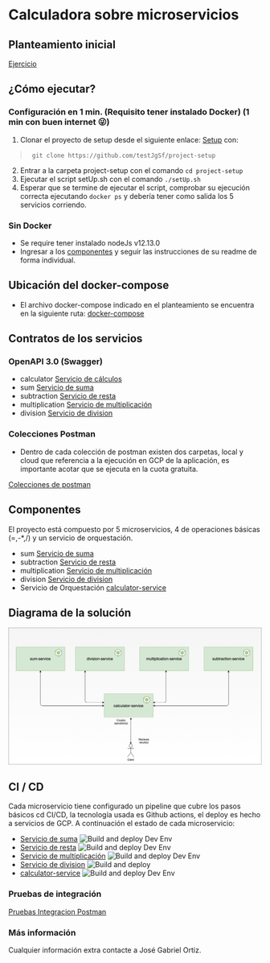 # Calculadora sobre microservicios

## Planteamiento inicial
[Ejercicio](https://github.com/JosephCastro/Katas/blob/master/Calculadora.md)
  
## ¿Cómo ejecutar?
### Configuración en 1 min. (Requisito tener instalado Docker) (1 min con buen internet :stuck_out_tongue_winking_eye:)
1) Clonar el proyecto de setup desde el siguiente enlace: [Setup](https://github.com/testJgSf/project-setup) con:
 
>      git clone https://github.com/testJgSf/project-setup

2) Entrar a la carpeta project-setup con el comando `cd project-setup`  
3) Ejecutar el script setUp.sh  con el comando `./setUp.sh`  
4) Esperar que se termine de ejecutar el script, comprobar su ejecución correcta ejecutando `docker ps` y debería tener como salida los 5 servicios corriendo.  
  
### Sin Docker  
- Se require tener instalado nodeJs v12.13.0  
- Ingresar a los [componentes](#componentes) y seguir las instrucciones de su readme de forma individual.
    
    
## Ubicación del docker-compose

- El archivo docker-compose indicado en el planteamiento se encuentra en la siguiente ruta: [docker-compose](https://github.com/testJgSf/project-setup/blob/develop/docker-compose.yml)     
## Contratos  de los servicios

### OpenAPI 3.0 (Swagger)  
  - calculator  [Servicio de cálculos](https://app.swaggerhub.com/apis-docs/test_jg_sf/calculator-service/1.0.0)  
 - sum  [Servicio de suma](https://app.swaggerhub.com/apis-docs/test_jg_sf/sum-service/1.0.0)  
- subtraction  [Servicio de resta](https://app.swaggerhub.com/apis-docs/test_jg_sf/subtraction-service/1.0.0)  
- multiplication  [Servicio de multiplicación](https://app.swaggerhub.com/apis-docs/test_jg_sf/multiplication-service/1.0.0  )  
- division  [Servicio de division](https://app.swaggerhub.com/apis-docs/test_jg_sf/division-service/1.0.0  ) 


### Colecciones Postman
- Dentro de cada colección de postman existen dos carpetas, local y cloud que referencia a la ejecución en GCP de la 
aplicación, es importante acotar que se ejecuta en la cuota gratuita.

[Colecciones de postman](https://github.com/testJgSf/calculator-documentation/tree/develop/postman-collections)  
  
## Componentes  
El proyecto está compuesto por 5 microservicios, 4 de operaciones básicas (=,-*,/) y un servicio de orquestación.
  
- sum  [Servicio de suma](https://github.com/testJgSf/sum-service)  
- subtraction  [Servicio de resta](https://github.com/testJgSf/subtraction-service)  
- multiplication  [Servicio de multiplicación](https://github.com/testJgSf/multiplication-service)  
- division  [Servicio de division](https://github.com/testJgSf/division-service)  
- Servicio de Orquestación [calculator-service](https://github.com/testJgSf/calculator-service) 
    
## Diagrama de la solución  
  
![Solution](https://github.com/testJgSf/calculator-documentation/blob/develop/diagrams/calculatorSolutionDesign.png?raw=true)
  
## CI / CD
Cada microservicio tiene configurado un pipeline que cubre los pasos básicos cd CI/CD, la tecnología usada es Github 
actions, el deploy es hecho a servicios de GCP. A continuación el estado de cada microservicio:

- [Servicio de suma](https://github.com/testJgSf/sum-service/actions?query=workflow%3A%22Build+and+deploy+Dev+Env%22)   ![Build and deploy Dev Env](https://github.com/testJgSf/sum-service/workflows/Build%20and%20deploy%20Dev%20Env/badge.svg?branch=develop)
- [Servicio de resta](https://github.com/testJgSf/subtraction-service/actions?query=workflow%3A%22Build+and+deploy+Dev+Env%22) ![Build and deploy Dev Env](https://github.com/testJgSf/subtraction-service/workflows/Build%20and%20deploy%20Dev%20Env/badge.svg?branch=develop) 
- [Servicio de multiplicación](https://github.com/testJgSf/multiplication-service/actions?query=workflow%3A%22Build+and+deploy+Dev+Env%22)  ![Build and deploy Dev Env](https://github.com/testJgSf/multiplication-service/workflows/Build%20and%20deploy%20Dev%20Env/badge.svg?branch=develop)
- [Servicio de division](https://github.com/testJgSf/division-service/actions?query=workflow%3A%22Build+and+deploy%22)  ![Build and deploy](https://github.com/testJgSf/division-service/workflows/Build%20and%20deploy/badge.svg?branch=develop) 
- [calculator-service](https://github.com/testJgSf/calculator-service/actions?query=workflow%3A%22Build+and+deploy+Dev+Env%22)  ![Build and deploy Dev Env](https://github.com/testJgSf/calculator-service/workflows/Build%20and%20deploy%20Dev%20Env/badge.svg?branch=develop)
     

### Pruebas de integración
[Pruebas Integracion Postman](https://github.com/testJgSf/calculator-documentation/tree/develop/integrations-tests)  
   
### Más información  
Cualquier información extra contacte a José Gabriel Ortiz.